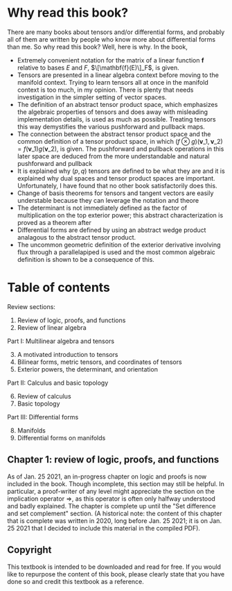 # Why read this book?

There are many books about tensors and/or differential forms, and probably all of them are written by people who know more about differential forms than me. So why read this book? Well, here is why. In the book,

* Extremely convenient notation for the matrix of a linear function $\mathbf{f}$ relative to bases $E$ and $F$, $\[\mathbf{f}(E)\]_F$, is given.
* Tensors are presented in a linear algebra context before moving to the manifold context. Trying to learn tensors all at once in the manifold context is too much, in my opinion. There is plenty that needs investigation in the simpler setting of vector spaces.
* The definition of an abstract tensor product space, which emphasizes the algebraic properties of tensors and does away with misleading implementation details, is used as much as possible. Treating tensors this way demystifies the various pushforward and pullback maps.
* The connection between the abstract tensor product space and the common definition of a tensor product space, in which $(f \otimes g)(\mathbf{v}\_1, \mathbf{v}\_2) = f(\mathbf{v}\_1) g(\mathbf{v}\_2)$, is given. The pushforward and pullback operations in this later space are deduced from the more understandable and natural pushforward and pullback 
* It is explained why $(p, q)$ tensors are defined to be what they are and it is explained why dual spaces and tensor product spaces are important. Unfortunately, I have found that no other book satisfactorily does this.
* Change of basis theorems for tensors and tangent vectors are easily understable because they can leverage the notation and theore
* The determinant is not immediately defined as the factor of multiplication on the top exterior power; this abstract characterization is proved as a theorem after 
* Differential forms are defined by using an abstract wedge product analagous to the abstract tensor product.
* The uncommon geometric definition of the exterior derivative involving flux through a parallelapiped is used and the most common algebraic definition is shown to be a consequence of this.

# Table of contents

Review sections:

1. Review of logic, proofs, and functions
2. Review of linear algebra

Part I: Multilinear algebra and tensors

3. A motivated introduction to tensors
4. Bilinear forms, metric tensors, and coordinates of tensors
5. Exterior powers, the determinant, and orientation

Part II: Calculus and basic topology

6. Review of calculus
7. Basic topology

Part III: Differential forms

8. Manifolds
9. Differential forms on manifolds

## Chapter 1: review of logic, proofs, and functions

As of Jan. 25 2021, an in-progress chapter on logic and proofs is now included in the book. Though incomplete, this section may still be helpful. In particular, a proof-writer of any level might appreciate the section on the implication operator =>, as this operator is often only halfway understood and badly explained. The chapter is complete up until the "Set difference and set complement" section. (A historical note: the content of this chapter that is complete was written in 2020, long before Jan. 25 2021; it is on Jan. 25 2021 that I decided to include this material in the compiled PDF). 

## Copyright

This textbook is intended to be downloaded and read for free. If you would like to repurpose the content of this book, please clearly state that you have done so and credit this textbook as a reference.
